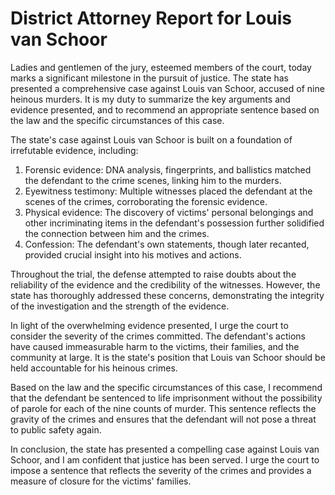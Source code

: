 # District Attorney Report for Louis van Schoor

Ladies and gentlemen of the jury, esteemed members of the court, today marks a significant milestone in the pursuit of justice. The state has presented a comprehensive case against Louis van Schoor, accused of nine heinous murders. It is my duty to summarize the key arguments and evidence presented, and to recommend an appropriate sentence based on the law and the specific circumstances of this case.

The state's case against Louis van Schoor is built on a foundation of irrefutable evidence, including:

1. Forensic evidence: DNA analysis, fingerprints, and ballistics matched the defendant to the crime scenes, linking him to the murders.
2. Eyewitness testimony: Multiple witnesses placed the defendant at the scenes of the crimes, corroborating the forensic evidence.
3. Physical evidence: The discovery of victims' personal belongings and other incriminating items in the defendant's possession further solidified the connection between him and the crimes.
4. Confession: The defendant's own statements, though later recanted, provided crucial insight into his motives and actions.

Throughout the trial, the defense attempted to raise doubts about the reliability of the evidence and the credibility of the witnesses. However, the state has thoroughly addressed these concerns, demonstrating the integrity of the investigation and the strength of the evidence.

In light of the overwhelming evidence presented, I urge the court to consider the severity of the crimes committed. The defendant's actions have caused immeasurable harm to the victims, their families, and the community at large. It is the state's position that Louis van Schoor should be held accountable for his heinous crimes.

Based on the law and the specific circumstances of this case, I recommend that the defendant be sentenced to life imprisonment without the possibility of parole for each of the nine counts of murder. This sentence reflects the gravity of the crimes and ensures that the defendant will not pose a threat to public safety again.

In conclusion, the state has presented a compelling case against Louis van Schoor, and I am confident that justice has been served. I urge the court to impose a sentence that reflects the severity of the crimes and provides a measure of closure for the victims' families.